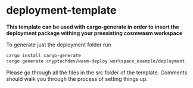 # deployment-template

**This template can be used with cargo-generate in order to insert the deployment package withing your preexisting cosmwasm workspace**

To generate just the deployment folder run 
```bash
cargo install cargo-generate
cargo generate cryptechdev/wasm-deploy workspace_example/deployment
```

Please go through all the files in the src folder of the template. Comments should walk you through the process of setting things up.